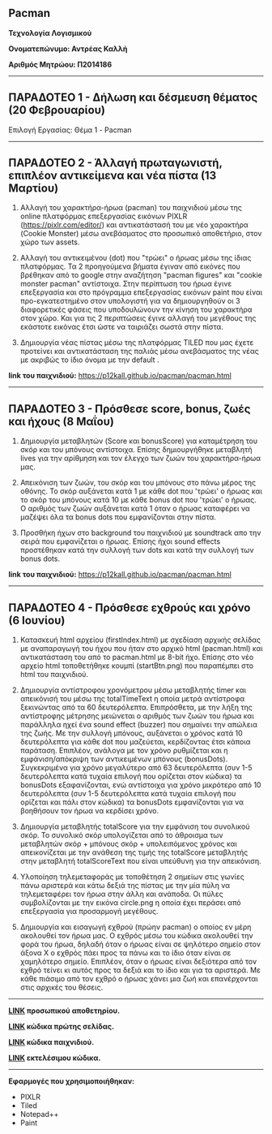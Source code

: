 ## Pacman

**Τεχνολογία Λογισμικού**

**Ονοματεπώνυμο: Αντρέας Καλλή**

**Αριθμός Μητρώου: Π2014186**

--------------------------------------------------------------------------------------------------------------------------------------

## ΠΑΡΑΔΟΤΕΟ 1 - Δήλωση και δέσμευση θέματος (20 Φεβρουαρίου)

Επιλογή Εργασίας: Θέμα 1 - Pacman

--------------------------------------------------------------------------------------------------------------------------------------

## ΠΑΡΑΔΟΤΕΟ 2 - Άλλαγή πρωταγωνιστή, επιπλέον αντικείμενα και νέα πίστα (13 Μαρτίου)

1. Αλλαγή του χαρακτήρα-ήρωα (pacman) του παιχνιδιού μέσω της online πλατφόρμας επεξεργασίας εικόνων PIXLR (https://pixlr.com/editor/) και αντικατάστασή του με νέο χαρακτήρα (Cookie Monster) μέσω ανεβάσματος στο προσωπικό αποθετήριο, στον χώρο των assets.

2. Αλλαγή του αντικειμένου (dot) που "τρώει" ο ήρωας μέσω της ίδιας πλατφόρμας. Τα 2 προηγούμενα βήματα έγιναν από εικόνες που βρέθηκαν από το google στην αναζήτηση "pacman figures" και "cookie monster pacman" αντίστοιχα. Στην περίπτωση του ήρωα έγινε επεξεργασία και στο πρόγραμμα επεξεργασίας εικόνων paint που είναι προ-εγκατεστημένο στον υπολογιστή για να δημιουργηθούν οι 3 διαφορετικές φάσεις που υποδουλώνουν την κίνηση του χαρακτήρα στον χώρο. Και για τις 2 περιπτώσεις έγινε αλλαγή του μεγέθους της εκάστοτε εικόνας έτσι ώστε να ταιριάζει σωστά στην πίστα.

3. Δημιουργία νέας πίστας μέσω της πλατφόρμας TILED που μας έχετε προτείνει και αντικατάσταση της παλιάς μέσω ανεβάσματος της νέας με ακριβώς το ίδιο όνομα με την default .

**link του παιχνιδιού:** 
https://p12kall.github.io/pacman/pacman.html

--------------------------------------------------------------------------------------------------------------------------------------

## ΠΑΡΑΔΟΤΕΟ 3 - Πρόσθεσε score, bonus, ζωές και ήχους (8 Μαΐου)

1. Δημιουργία μεταβλητών (Score και bonusScore) για καταμέτρηση του σκόρ και του μπόνους αντίστοιχα. Επίσης δημιουργήθηκε μεταβλητή lives για την αρίθμηση και τον έλεγχο των ζωών του χαρακτήρα-ήρωα μας.

2. Απεικόνιση των ζωών, του σκόρ και του μπόνους στο πάνω μέρος της οθόνης. Το σκόρ αυξάνεται κατά 1 με κάθε dot που 'τρώει' ο ήρωας και το σκόρ του μπόνους κατά 10 με κάθε bonus dot που 'τρώει' ο ήρωας. Ο αριθμός των ζωών αυξάνεται κατά 1 όταν ο ήρωας καταφέρει να μαζέψει όλα τα bonus dots που εμφανίζονται στην πίστα.

3. Προσθήκη ήχων στο background του παιχνιδιού με soundtrack απο την σειρά που εμφανίζεται ο ήρωας. Επίσης ήχοι sound effects προστέθηκαν κατά την συλλογή των dots και κατά την συλλογή των bonus dots.

**link του παιχνιδιού:** 
https://p12kall.github.io/pacman/pacman.html

--------------------------------------------------------------------------------------------------------------------------------------

## ΠΑΡΑΔΟΤΕΟ 4 - Πρόσθεσε εχθρούς και χρόνο (6 Ιουνίου)

1. Κατασκευή html αρχείου (firstIndex.html) με σχεδίαση αρχικής σελίδας με αναπαραγωγή του ήχου που ήταν στο αρχικό html (pacman.html) και αντικατάσταση του από το pacman.html με 8-bit ήχο. Επίσης στο νέο αρχείο html τοποθετήθηκε κουμπί (startBtn.png) που παραπέμπει στο html του παιχνιδιού.

2. Δημιουργία αντίστροφου χρονόμετρου μέσω μεταβλητής timer και απεικόνισή του μέσω της totalTimeText η οποία μετρά αντίστροφα ξεκινώντας από τα 60 δευτερόλεπτα. Επιπρόσθετα, με την λήξη της αντίστροφης μέτρησης μειώνεται ο αριθμός των ζωών του ήρωα και παράλληλα ηχεί ένα sound effect (buzzer) που σημαίνει την απώλεια της ζωής. Με την συλλογή μπόνους, αυξάνεται ο χρόνος κατά 10 δευτερόλεπτα  για κάθε dot που μαζεύεται, κερδίζοντας έτσι κάποια παράταση. Επιπλέον, ανάλογα με τον χρόνο ρυθμίζεται και η εμφάνιση/απόκριψη των αντικειμένων μπόνους (bonusDots). Συγκεκριμένα για χρόνο μεγαλύτερο από 63 δευτερόλεπτα (συν 1-5 δευτερόλεπτα κατά τυχαία επιλογή που ορίζεται στον κώδικα) τα bonusDots εξαφανίζονται, ενώ αντίστοιχα για χρόνο μικρότερο από 10 δευτερόλεπτα (συν 1-5 δευτερόλεπτα κατά τυχαία επιλογή που ορίζεται και πάλι στον κώδικα) τα bonusDots εμφανίζονται για να βοηθήσουν τον ήρωα να κερδίσει χρόνο.

3. Δημιουργία μεταβλητής totalScore για την εμφάνιση του συνολικού σκόρ. Το συνολικό σκόρ υπολογίζεται από το άθροισμα των μεταβλητών σκόρ + μπόνους σκόρ + υπολειπόμενος χρόνος και απεικονίζεται με την ανάθεση της τιμής της totalScore μεταβλητής στην μεταβλητή totalScoreText που είναι υπεύθυνη για την απεικόνιση.

4. Υλοποίηση τηλεμεταφοράς με τοποθέτηση 2 σημείων στις γωνίες πάνω αριστερά και κάτω δεξιά της πίστας με την μία πύλη να τηλεμεταφέρει τον ήρωα στην άλλη και ανάποδα. Οι πύλες συμβολίζονται με την εικόνα circle.png η οποία έχει περάσει από επεξεργασία για προσαρμογή μεγέθους.

5. Δημιουργία και εισαγωγή εχθρού (πρώην pacman) ο οποίος εν μέρη ακολουθεί τον ήρωα μας. Ο εχθρός μέσω του κώδικα ακολουθεί την φορά του ήρωα, δηλαδή όταν ο ήρωας είναι σε ψηλότερο σημείο στον άξονα Χ ο εχθρός πάει προς τα πάνω και το ίδιο όταν είναι σε χαμηλότερο σημείο. Επιπλέον, όταν ο ήρωας είναι δεξιότερα από τον εχθρό τείνει κι αυτός προς τα δεξιά και το ίδιο και για τα αριστερά. Με κάθε πιάσιμο από τον εχθρό ο ήρωας χάνει μια ζωή και επανέρχονται στις αρχικές του θέσεις.

--------------------------------------------------------------------------------------------------------------------------------------

**[LINK](https://github.com/p12kall/pacman) προσωπικού αποθετηρίου.**

**[LINK](https://github.com/p12kall/pacman/blob/master/firstIndex.html) κώδικα πρώτης σελίδας.**

**[LINK](https://github.com/p12kall/pacman/blob/master/pacman.html) κώδικα παιχνιδιού.**

**[LINK](https://p12kall.github.io/pacman/firstIndex.html) εκτελέσιμου κώδικα.**

--------------------------------------------------------------------------------------------------------------------------------------

**Εφαρμογές που χρησιμοποιήθηκαν:**

* PIXLR
* Tiled
* Notepad++
* Paint
